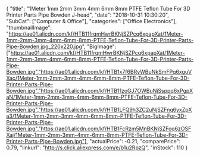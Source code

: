 {
	"title": "1Meter 1mm 2mm 3mm 4mm 6mm 8mm PTFE Teflon Tube For 3D Printer Parts Pipe Bowden J-head",
	"date": "2018-10-31 10:30:20",
	"SubCat": ["Computer & Office"],
	"categories": ["Office Electronics"],
	"thumbnailImage": "https://ae01.alicdn.com/kf/HTB11frqmHwrBKNjSZPcq6xpapXat/1Meter-1mm-2mm-3mm-4mm-6mm-8mm-PTFE-Teflon-Tube-For-3D-Printer-Parts-Pipe-Bowden.jpg_220x220.jpg",
	"BigImage": ["https://ae01.alicdn.com/kf/HTB11frqmHwrBKNjSZPcq6xpapXat/1Meter-1mm-2mm-3mm-4mm-6mm-8mm-PTFE-Teflon-Tube-For-3D-Printer-Parts-Pipe-Bowden.jpg","https://ae01.alicdn.com/kf/HTB1x7f6BRyWBuNkSmFPq6xguVXac/1Meter-1mm-2mm-3mm-4mm-6mm-8mm-PTFE-Teflon-Tube-For-3D-Printer-Parts-Pipe-Bowden.jpg","https://ae01.alicdn.com/kf/HTB11zoGJ7OWBuNjSsppq6xPgpXaN/1Meter-1mm-2mm-3mm-4mm-6mm-8mm-PTFE-Teflon-Tube-For-3D-Printer-Parts-Pipe-Bowden.jpg","https://ae01.alicdn.com/kf/HTB1LFQ9h3ZC2uNjSZFnq6yxZpXa3/1Meter-1mm-2mm-3mm-4mm-6mm-8mm-PTFE-Teflon-Tube-For-3D-Printer-Parts-Pipe-Bowden.jpg","https://ae01.alicdn.com/kf/HTB1FcRzm5MnBKNjSZFoq6zOSFXaj/1Meter-1mm-2mm-3mm-4mm-6mm-8mm-PTFE-Teflon-Tube-For-3D-Printer-Parts-Pipe-Bowden.jpg"],
	"actualPrice": -0.21,
	"comparePrice": 0.79,
	"linkurl": "http://s.click.aliexpress.com/e/b1u2RpzQ",
	"inStock": 110
}
